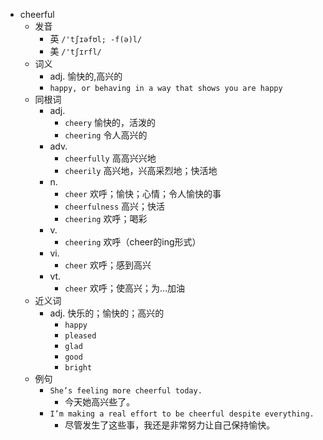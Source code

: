 - cheerful
  - 发音
    - 英 `/'tʃɪəfʊl; -f(ə)l/`
    - 美 `/'tʃɪrfl/`
  - 词义
    - adj. 愉快的,高兴的
    - `happy, or behaving in a way that shows you are happy`
  - 同根词
    - adj.
      - `cheery` 愉快的，活泼的
      - `cheering` 令人高兴的
    - adv.
      - `cheerfully` 高高兴兴地
      - `cheerily` 高兴地，兴高采烈地；快活地
    - n.
      - `cheer` 欢呼；愉快；心情；令人愉快的事
      - `cheerfulness` 高兴；快活
      - `cheering` 欢呼；喝彩
    - v.
      - `cheering` 欢呼（cheer的ing形式）
    - vi.
      - `cheer` 欢呼；感到高兴
    - vt.
      - `cheer` 欢呼；使高兴；为…加油
  - 近义词
    - adj. 快乐的；愉快的；高兴的
      - `happy`
      - `pleased`
      - `glad`
      - `good`
      - `bright`
  - 例句
    - `She’s feeling more cheerful today.`
      - 今天她高兴些了。
    - `I’m making a real effort to be cheerful despite everything.`
      - 尽管发生了这些事，我还是非常努力让自己保持愉快。

